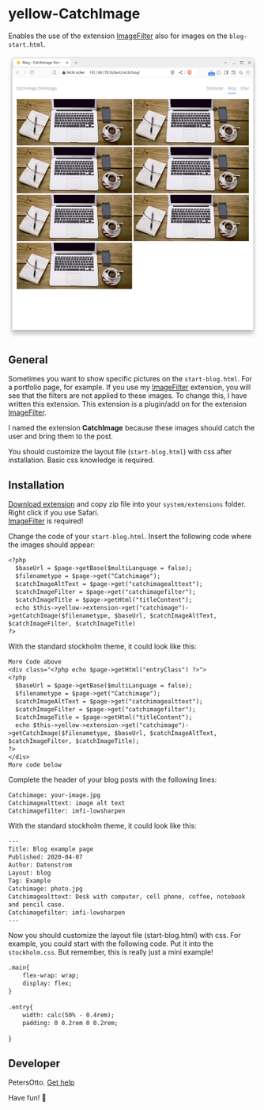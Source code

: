 # yellow-CatchImage
Enables the use of the extension [ImageFilter](https://github.com/PetersOtto/yellow-ImageFilter) also for images on the `blog-start.html`.

<p align="center"><img src="screenshot-catchimage.png?raw=true" alt="Bildschirmfoto"></p>

## General
Sometimes you want to show specific pictures on the `start-blog.html`. For a portfolio page, for example.
If you use my [ImageFilter](https://github.com/PetersOtto/yellow-ImageFilter) extension, you will see that the filters are not applied to these images.
To change this, I have written this extension. This extension is a plugin/add on for the extension [ImageFilter](https://github.com/PetersOtto/yellow-ImageFilter).

I named the extension **CatchImage** because these images should catch the user and bring them to the post.

You should customize the layout file (`start-blog.html`) with css after installation. Basic css knowledge is required.



## Installation
[Download extension](https://github.com/PetersOtto/yellow-catchImage.git) and copy zip file into your `system/extensions` folder. Right click if you use Safari.  
[ImageFilter](https://github.com/PetersOtto/yellow-ImageFilter) is required!

Change the code of your `start-blog.html`. Insert the following code where the images should appear: 

```
<?php 
  $baseUrl = $page->getBase($multiLanguage = false); 
  $filenametype = $page->get("Catchimage"); 
  $catchImageAltText = $page->get("catchimagealttext"); 
  $catchImageFilter = $page->get("catchimagefilter"); 
  $catchImageTitle = $page->getHtml("titleContent"); 
  echo $this->yellow->extension->get("catchimage")->getCatchImage($filenametype, $baseUrl, $catchImageAltText, $catchImageFilter, $catchImageTitle)
?>
```

With the standard stockholm theme, it could look like this:

```
More Code above
<div class="<?php echo $page->getHtml("entryClass") ?>">
<?php 
  $baseUrl = $page->getBase($multiLanguage = false);
  $filenametype = $page->get("Catchimage"); 
  $catchImageAltText = $page->get("catchimagealttext"); 
  $catchImageFilter = $page->get("catchimagefilter");
  $catchImageTitle = $page->getHtml("titleContent");
  echo $this->yellow->extension->get("catchimage")->getCatchImage($filenametype, $baseUrl, $catchImageAltText, $catchImageFilter, $catchImageTitle);
?>
</div>
More code below

```

Complete the header of your blog posts with the following lines:
```
Catchimage: your-image.jpg
Catchimagealttext: image alt text
Catchimagefilter: imfi-lowsharpen

```

With the standard stockholm theme, it could look like this:

```
---
Title: Blog example page
Published: 2020-04-07
Author: Datenstrom
Layout: blog
Tag: Example
Catchimage: photo.jpg
Catchimagealttext: Desk with computer, cell phone, coffee, notebook and pencil case.
Catchimagefilter: imfi-lowsharpen
---
```

Now you should customize the layout file (start-blog.html) with css. For example, you could start with the following code. Put it into the `stockholm.css`. But remember, this is really just a mini example!

```
.main{
    flex-wrap: wrap;
    display: flex;
}

.entry{
    width: calc(50% - 0.4rem);
    padding: 0 0.2rem 0 0.2rem;
    
}
```

## Developer
PetersOtto. [Get help](https://datenstrom.se/yellow/help/)

Have fun! &#129395;
